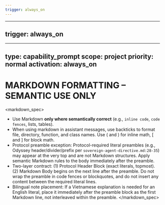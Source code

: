 ```yaml
---
trigger: always_on
---
```


---
trigger: always_on
---

---
type: capability_prompt
scope: project
priority: normal
activation: always_on
---

 # MARKDOWN FORMATTING – SEMANTIC USE ONLY

 <markdown_spec>
 - Use Markdown **only where semantically correct** (e.g., `inline code`, ```code fences```, lists, tables).
 - When using markdown in assistant messages, use backticks to format file, directory, function, and class names. Use \( and \) for inline math, \[ and \] for block math.
 - Protocol preamble exception: Protocol-required literal preambles (e.g., Odyssey header/divider/prefix per `sovereign-agent-directive.md:28-35`) may appear at the very top and are not Markdown structures. Apply semantic Markdown rules to the body immediately after the preamble.
 - Two-layer contract: (1) Protocol Header Block (exact literals, topmost). (2) Markdown Body begins on the next line after the preamble. Do not wrap the preamble in code fences or blockquotes, and do not insert any content between the required literal lines.
 - Bilingual note placement: If a Vietnamese explanation is needed for an English literal, place it immediately after the preamble block as the first Markdown line, not interleaved within the preamble.
 </markdown_spec>